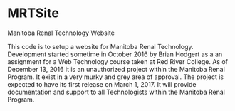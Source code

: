 # MRTSite
Manitoba Renal Technology Website

This code is to setup a website for Manitoba Renal Technology.  Development started sometime in October 2016 by Brian Hodgert as a an assignment for a Web Technology course taken at Red River College.  As of December 13, 2016 it is an unauthorized project within the Manitoba Renal Program. It exist in a very murky and grey area of approval.
The project is expected to have its first release on March 1, 2017.  It will provide documentation and support to all Technologists within the Manitoba Renal Program.
